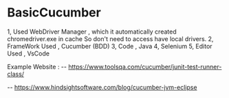 # BasicCucumber

1, Used WebDriver Manager , which it automatically created chromedriver.exe in cache So don't need to access have local drivers.
2, FrameWork Used , Cucumber (BDD)
3, Code , Java 
4, Selenium
5, Editor Used , VsCode
 
 Example Website : 
  --  https://www.toolsqa.com/cucumber/junit-test-runner-class/
 
 
 --  https://www.hindsightsoftware.com/blog/cucumber-jvm-eclipse
